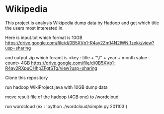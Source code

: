 # Wikipedia
This project is analysis Wikipedia dump data by Hadoop and get which title the users most interested in.

Here is input.txt which format is <key : title value : timestamps>  10GB
https://drive.google.com/file/d/0B5XVp1-R4ay2Zm14N2lWNi1zekk/view?usp=sharing

and output.zip which foramt is <key : title + "\t" + year + month  value : count>  4GB
https://drive.google.com/file/d/0B5XVp1-R4ay2RXpuOHhpZFgtSTg/view?usp=sharing

Clone this repository

run hadoop WikiProject.java with 10GB dump data

move result file of the hadoop (4GB one) to /wordcloud

run wordcloud (ex : 'python ./wordcloud/simple.py 201103')
